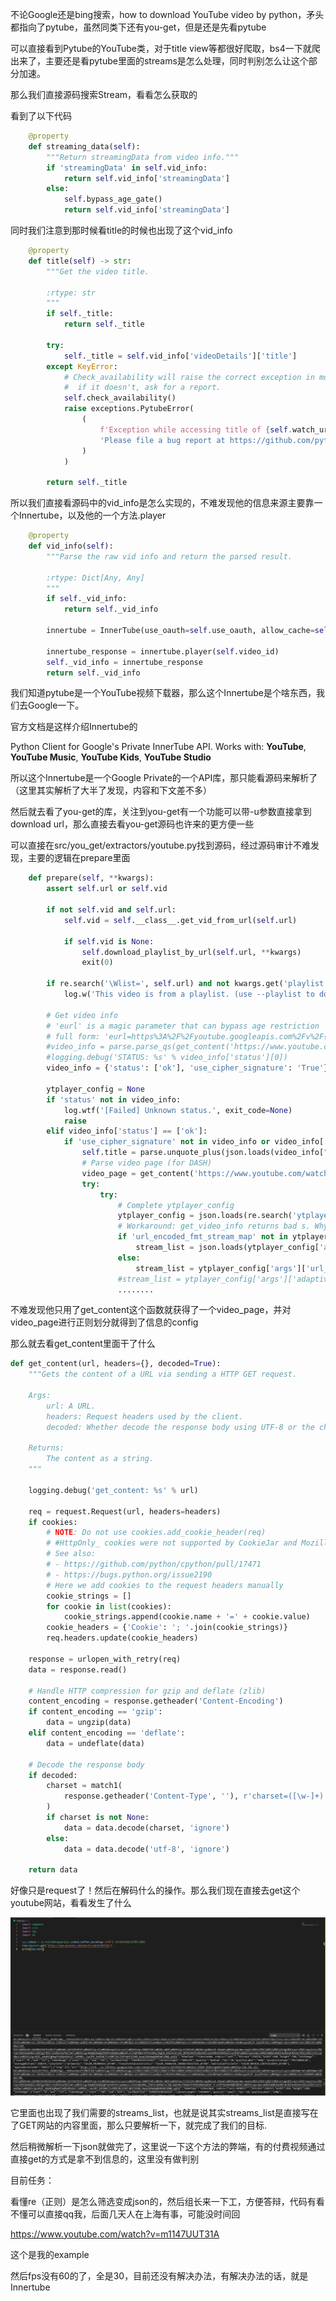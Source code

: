 不论Google还是bing搜索，how to download YouTube video by python，矛头都指向了pytube，虽然同类下还有you-get，但是还是先看pytube

可以直接看到Pytube的YouTube类，对于title view等都很好爬取，bs4一下就爬出来了，主要还是看pytube里面的streams是怎么处理，同时判别怎么让这个部分加速。

那么我们直接源码搜索Stream，看看怎么获取的

看到了以下代码

```python
    @property
    def streaming_data(self):
        """Return streamingData from video info."""
        if 'streamingData' in self.vid_info:
            return self.vid_info['streamingData']
        else:
            self.bypass_age_gate()
            return self.vid_info['streamingData']
```

同时我们注意到那时候看title的时候也出现了这个vid_info

```python
    @property
    def title(self) -> str:
        """Get the video title.

        :rtype: str
        """
        if self._title:
            return self._title

        try:
            self._title = self.vid_info['videoDetails']['title']
        except KeyError:
            # Check_availability will raise the correct exception in most cases
            #  if it doesn't, ask for a report.
            self.check_availability()
            raise exceptions.PytubeError(
                (
                    f'Exception while accessing title of {self.watch_url}. '
                    'Please file a bug report at https://github.com/pytube/pytube'
                )
            )

        return self._title
```

所以我们直接看源码中的vid_info是怎么实现的，不难发现他的信息来源主要靠一个Innertube，以及他的一个方法.player

```python
    @property
    def vid_info(self):
        """Parse the raw vid info and return the parsed result.

        :rtype: Dict[Any, Any]
        """
        if self._vid_info:
            return self._vid_info

        innertube = InnerTube(use_oauth=self.use_oauth, allow_cache=self.allow_oauth_cache)

        innertube_response = innertube.player(self.video_id)
        self._vid_info = innertube_response
        return self._vid_info
```

我们知道pytube是一个YouTube视频下载器，那么这个Innertube是个啥东西，我们去Google一下。

官方文档是这样介绍Innertube的

Python Client for Google's Private InnerTube API. Works with: **YouTube**, **YouTube Music**, **YouTube Kids**, **YouTube Studio**

所以这个Innertube是一个Google Private的一个API库，那只能看源码来解析了（这里其实解析了大半了发现，内容和下文差不多）

然后就去看了you-get的库，关注到you-get有一个功能可以带-u参数直接拿到download url，那么直接去看you-get源码也许来的更方便一些

可以直接在src/you_get/extractors/youtube.py找到源码，经过源码审计不难发现，主要的逻辑在prepare里面

```python
    def prepare(self, **kwargs):
        assert self.url or self.vid

        if not self.vid and self.url:
            self.vid = self.__class__.get_vid_from_url(self.url)

            if self.vid is None:
                self.download_playlist_by_url(self.url, **kwargs)
                exit(0)

        if re.search('\Wlist=', self.url) and not kwargs.get('playlist'):
            log.w('This video is from a playlist. (use --playlist to download all videos in the playlist.)')

        # Get video info
        # 'eurl' is a magic parameter that can bypass age restriction
        # full form: 'eurl=https%3A%2F%2Fyoutube.googleapis.com%2Fv%2F{VIDEO_ID}'
        #video_info = parse.parse_qs(get_content('https://www.youtube.com/get_video_info?video_id={}&eurl=https%3A%2F%2Fy'.format(self.vid)))
        #logging.debug('STATUS: %s' % video_info['status'][0])
        video_info = {'status': ['ok'], 'use_cipher_signature': 'True'}

        ytplayer_config = None
        if 'status' not in video_info:
            log.wtf('[Failed] Unknown status.', exit_code=None)
            raise
        elif video_info['status'] == ['ok']:
            if 'use_cipher_signature' not in video_info or video_info['use_cipher_signature'] == ['False']: #签名
                self.title = parse.unquote_plus(json.loads(video_info["player_response"][0])["videoDetails"]["title"])
                # Parse video page (for DASH)
                video_page = get_content('https://www.youtube.com/watch?v=%s' % self.vid)
                try:
                    try:
                        # Complete ytplayer_config
                        ytplayer_config = json.loads(re.search('ytplayer.config\s*=\s*([^\n]+?});', video_page).group(1))
                        # Workaround: get_video_info returns bad s. Why?
                        if 'url_encoded_fmt_stream_map' not in ytplayer_config['args']:
                            stream_list = json.loads(ytplayer_config['args']['player_response'])['streamingData']['formats']
                        else:
                            stream_list = ytplayer_config['args']['url_encoded_fmt_stream_map'].split(',')
                        #stream_list = ytplayer_config['args']['adaptive_fmts'].split(',')
                        ........
```



不难发现他只用了get_content这个函数就获得了一个video_page，并对video_page进行正则划分就得到了信息的config

那么就去看get_content里面干了什么

```python
def get_content(url, headers={}, decoded=True):
    """Gets the content of a URL via sending a HTTP GET request.

    Args:
        url: A URL.
        headers: Request headers used by the client.
        decoded: Whether decode the response body using UTF-8 or the charset specified in Content-Type.

    Returns:
        The content as a string.
    """

    logging.debug('get_content: %s' % url)

    req = request.Request(url, headers=headers)
    if cookies:
        # NOTE: Do not use cookies.add_cookie_header(req)
        # #HttpOnly_ cookies were not supported by CookieJar and MozillaCookieJar properly until python 3.10
        # See also:
        # - https://github.com/python/cpython/pull/17471
        # - https://bugs.python.org/issue2190
        # Here we add cookies to the request headers manually
        cookie_strings = []
        for cookie in list(cookies):
            cookie_strings.append(cookie.name + '=' + cookie.value)
        cookie_headers = {'Cookie': '; '.join(cookie_strings)}
        req.headers.update(cookie_headers)

    response = urlopen_with_retry(req)
    data = response.read()

    # Handle HTTP compression for gzip and deflate (zlib)
    content_encoding = response.getheader('Content-Encoding')
    if content_encoding == 'gzip':
        data = ungzip(data)
    elif content_encoding == 'deflate':
        data = undeflate(data)

    # Decode the response body
    if decoded:
        charset = match1(
            response.getheader('Content-Type', ''), r'charset=([\w-]+)'
        )
        if charset is not None:
            data = data.decode(charset, 'ignore')
        else:
            data = data.decode('utf-8', 'ignore')

    return data
```

好像只是request了！然后在解码什么的操作。那么我们现在直接去get这个youtube网站，看看发生了什么

![image-20230204011318437](Pytube解析.assets/image-20230204011318437.png)

它里面也出现了我们需要的streams_list，也就是说其实streams_list是直接写在了GET网站的内容里面，那么只要解析一下，就完成了我们的目标.

然后稍微解析一下json就做完了，这里说一下这个方法的弊端，有的付费视频通过直接get的方式是拿不到信息的，这里没有做判别

目前任务：

看懂re（正则）是怎么筛选变成json的，然后组长来一下工，方便答辩，代码有看不懂可以直接qq我，后面几天人在上海有事，可能没时间回

https://www.youtube.com/watch?v=m1147UUT31A

这个是我的example

然后fps没有60的了，全是30，目前还没有解决办法，有解决办法的话，就是Innertube